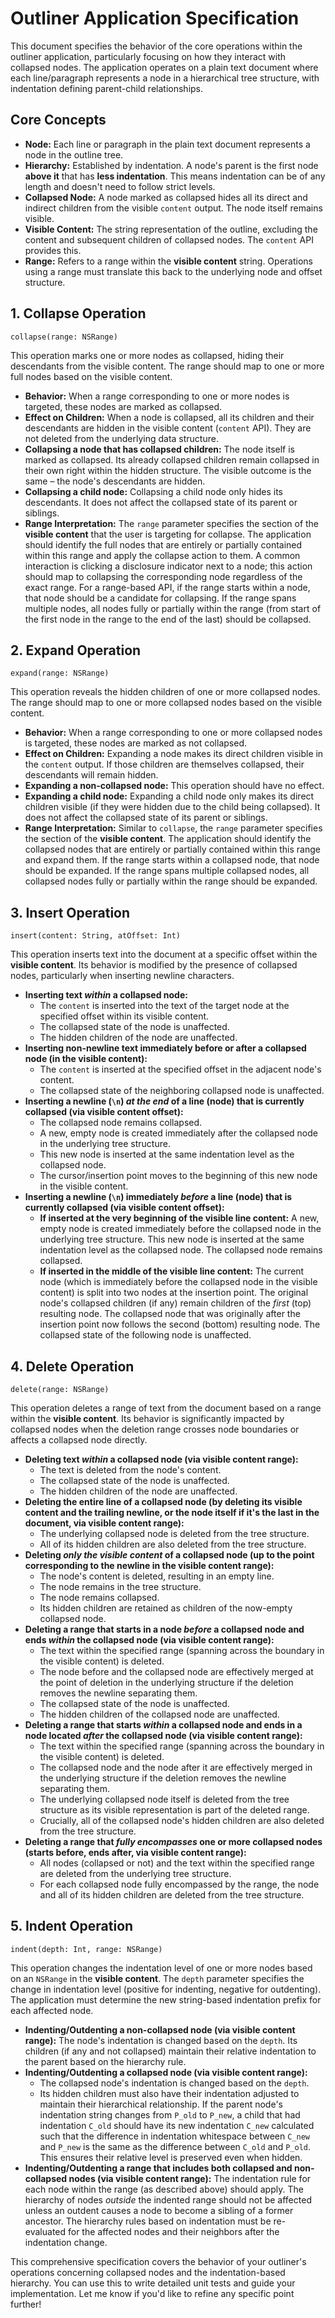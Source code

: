 # Outliner Application Specification

This document specifies the behavior of the core operations within the outliner application, particularly focusing on how they interact with collapsed nodes. The application operates on a plain text document where each line/paragraph represents a node in a hierarchical tree structure, with indentation defining parent-child relationships.

## Core Concepts

* **Node:** Each line or paragraph in the plain text document represents a node in the outline tree.
* **Hierarchy:** Established by indentation. A node's parent is the first node **above it** that has **less indentation**. This means indentation can be of any length and doesn't need to follow strict levels.
* **Collapsed Node:** A node marked as collapsed hides all its direct and indirect children from the visible `content` output. The node itself remains visible.
* **Visible Content:** The string representation of the outline, excluding the content and subsequent children of collapsed nodes. The `content` API provides this.
* **Range:** Refers to a range within the **visible content** string. Operations using a range must translate this back to the underlying node and offset structure.

## 1. Collapse Operation

`collapse(range: NSRange)`

This operation marks one or more nodes as collapsed, hiding their descendants from the visible content. The range should map to one or more full nodes based on the visible content.

* **Behavior:** When a range corresponding to one or more nodes is targeted, these nodes are marked as collapsed.
* **Effect on Children:** When a node is collapsed, all its children and their descendants are hidden in the visible content (`content` API). They are not deleted from the underlying data structure.
* **Collapsing a node that has collapsed children:** The node itself is marked as collapsed. Its already collapsed children remain collapsed in their own right within the hidden structure. The visible outcome is the same – the node's descendants are hidden.
* **Collapsing a child node:** Collapsing a child node only hides its descendants. It does not affect the collapsed state of its parent or siblings.
* **Range Interpretation:** The `range` parameter specifies the section of the **visible content** that the user is targeting for collapse. The application should identify the full nodes that are entirely or partially contained within this range and apply the collapse action to them. A common interaction is clicking a disclosure indicator next to a node; this action should map to collapsing the corresponding node regardless of the exact range. For a range-based API, if the range starts within a node, that node should be a candidate for collapsing. If the range spans multiple nodes, all nodes fully or partially within the range (from start of the first node in the range to the end of the last) should be collapsed.

## 2. Expand Operation

`expand(range: NSRange)`

This operation reveals the hidden children of one or more collapsed nodes. The range should map to one or more collapsed nodes based on the visible content.

* **Behavior:** When a range corresponding to one or more collapsed nodes is targeted, these nodes are marked as not collapsed.
* **Effect on Children:** Expanding a node makes its direct children visible in the `content` output. If those children are themselves collapsed, their descendants will remain hidden.
* **Expanding a non-collapsed node:** This operation should have no effect.
* **Expanding a child node:** Expanding a child node only makes its direct children visible (if they were hidden due to the child being collapsed). It does not affect the collapsed state of its parent or siblings.
* **Range Interpretation:** Similar to `collapse`, the `range` parameter specifies the section of the **visible content**. The application should identify the collapsed nodes that are entirely or partially contained within this range and expand them. If the range starts within a collapsed node, that node should be expanded. If the range spans multiple collapsed nodes, all collapsed nodes fully or partially within the range should be expanded.

## 3. Insert Operation

`insert(content: String, atOffset: Int)`

This operation inserts text into the document at a specific offset within the **visible content**. Its behavior is modified by the presence of collapsed nodes, particularly when inserting newline characters.

* **Inserting text *within* a collapsed node:**
    * The `content` is inserted into the text of the target node at the specified offset within its visible content.
    * The collapsed state of the node is unaffected.
    * The hidden children of the node are unaffected.
* **Inserting non-newline text immediately before or after a collapsed node (in the visible content):**
    * The `content` is inserted at the specified offset in the adjacent node's content.
    * The collapsed state of the neighboring collapsed node is unaffected.
* **Inserting a newline (`\n`) *at the end* of a line (node) that is currently collapsed (via visible content offset):**
    * The collapsed node remains collapsed.
    * A new, empty node is created immediately after the collapsed node in the underlying tree structure.
    * This new node is inserted at the same indentation level as the collapsed node.
    * The cursor/insertion point moves to the beginning of this new node in the visible content.
* **Inserting a newline (`\n`) immediately *before* a line (node) that is currently collapsed (via visible content offset):**
    * **If inserted at the very beginning of the visible line content:** A new, empty node is created immediately before the collapsed node in the underlying tree structure. This new node is inserted at the same indentation level as the collapsed node. The collapsed node remains collapsed.
    * **If inserted in the middle of the visible line content:** The current node (which is immediately before the collapsed node in the visible content) is split into two nodes at the insertion point. The original node's collapsed children (if any) remain children of the *first* (top) resulting node. The collapsed node that was originally after the insertion point now follows the second (bottom) resulting node. The collapsed state of the following node is unaffected.

## 4. Delete Operation

`delete(range: NSRange)`

This operation deletes a range of text from the document based on a range within the **visible content**. Its behavior is significantly impacted by collapsed nodes when the deletion range crosses node boundaries or affects a collapsed node directly.

* **Deleting text *within* a collapsed node (via visible content range):**
    * The text is deleted from the node's content.
    * The collapsed state of the node is unaffected.
    * The hidden children of the node are unaffected.
* **Deleting the entire line of a collapsed node (by deleting its visible content and the trailing newline, or the node itself if it's the last in the document, via visible content range):**
    * The underlying collapsed node is deleted from the tree structure.
    * All of its hidden children are also deleted from the tree structure.
* **Deleting *only the visible content* of a collapsed node (up to the point corresponding to the newline in the visible content range):**
    * The node's content is deleted, resulting in an empty line.
    * The node remains in the tree structure.
    * The node remains collapsed.
    * Its hidden children are retained as children of the now-empty collapsed node.
* **Deleting a range that starts in a node *before* a collapsed node and ends *within* the collapsed node (via visible content range):**
    * The text within the specified range (spanning across the boundary in the visible content) is deleted.
    * The node before and the collapsed node are effectively merged at the point of deletion in the underlying structure if the deletion removes the newline separating them.
    * The collapsed state of the node is unaffected.
    * The hidden children of the collapsed node are unaffected.
* **Deleting a range that starts *within* a collapsed node and ends in a node located *after* the collapsed node (via visible content range):**
    * The text within the specified range (spanning across the boundary in the visible content) is deleted.
    * The collapsed node and the node after it are effectively merged in the underlying structure if the deletion removes the newline separating them.
    * The underlying collapsed node itself is deleted from the tree structure as its visible representation is part of the deleted range.
    * Crucially, all of the collapsed node's hidden children are also deleted from the tree structure.
* **Deleting a range that *fully encompasses* one or more collapsed nodes (starts before, ends after, via visible content range):**
    * All nodes (collapsed or not) and the text within the specified range are deleted from the underlying tree structure.
    * For each collapsed node fully encompassed by the range, the node and all of its hidden children are deleted from the tree structure.

## 5. Indent Operation

`indent(depth: Int, range: NSRange)`

This operation changes the indentation level of one or more nodes based on an `NSRange` in the **visible content**. The `depth` parameter specifies the change in indentation level (positive for indenting, negative for outdenting). The application must determine the new string-based indentation prefix for each affected node.

* **Indenting/Outdenting a non-collapsed node (via visible content range):** The node's indentation is changed based on the `depth`. Its children (if any and not collapsed) maintain their relative indentation to the parent based on the hierarchy rule.
* **Indenting/Outdenting a collapsed node (via visible content range):**
    * The collapsed node's indentation is changed based on the `depth`.
    * Its hidden children must also have their indentation adjusted to maintain their hierarchical relationship. If the parent node's indentation string changes from `P_old` to `P_new`, a child that had indentation `C_old` should have its new indentation `C_new` calculated such that the difference in indentation whitespace between `C_new` and `P_new` is the same as the difference between `C_old` and `P_old`. This ensures their relative level is preserved even when hidden.
* **Indenting/Outdenting a range that includes both collapsed and non-collapsed nodes (via visible content range):** The indentation rule for each node within the range (as described above) should apply. The hierarchy of nodes *outside* the indented range should not be affected unless an outdent causes a node to become a sibling of a former ancestor. The hierarchy rules based on indentation must be re-evaluated for the affected nodes and their neighbors after the indentation change.

This comprehensive specification covers the behavior of your outliner's operations concerning collapsed nodes and the indentation-based hierarchy. You can use this to write detailed unit tests and guide your implementation. Let me know if you'd like to refine any specific point further!